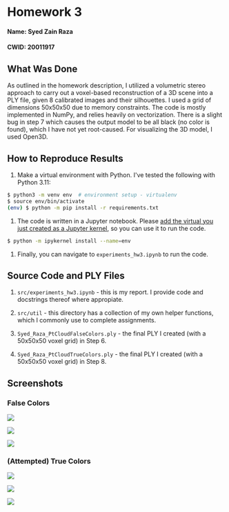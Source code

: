 # Homework 3

#### Name: Syed Zain Raza
#### CWID: 20011917

## What Was Done

As outlined in the homework description, I utilized a volumetric stereo approach to carry out a voxel-based reconstruction of a 3D scene into a PLY file, given 8 calibrated images and their silhouettes. I used a grid of dimensions 50x50x50 due to memory constraints. The code is mostly implemented in NumPy, and relies heavily on vectorization. There is a slight bug in step 7 which causes the output model to be all black (no color is found), which I have not yet root-caused. For visualizing the 3D model, I used Open3D.

## How to Reproduce Results

1. Make a virtual environment with Python. I've tested the following with Python 3.11:
```bash
$ python3 -m venv env  # environment setup - virtualenv
$ source env/bin/activate
(env) $ python -m pip install -r requirements.txt
```

1. The code is written in a Jupyter notebook. Please [add the virtual you just created as a Jupyter kernel](https://janakiev.com/blog/jupyter-virtual-envs/), so you can use it to run the code.

```bash
$ python -m ipykernel install --name=env
```

1. Finally, you can navigate to `experiments_hw3.ipynb` to run the code.


## Source Code and PLY Files

1. `src/experiments_hw3.ipynb` - this is my report. I provide code and docstrings thereof where appropiate.


1. `src/util` - this directory has a collection of my own helper functions, which I commonly use to complete assignments.

1. `Syed_Raza_PtCloudFalseColors.ply` - the final PLY I created (with a 50x50x50 voxel grid) in Step 6.

1. `Syed_Raza_PtCloudTrueColors.ply` - the final PLY I created (with a 50x50x50 voxel grid) in Step 8.

## Screenshots

### False Colors
![](./hw3_screenshots/falseColors/Screenshot%202024-04-07%20at%2010.43.35 PM.png)

![](./hw3_screenshots/falseColors/Screenshot%202024-04-07%20at%2010.43.40 PM.png)

![](./hw3_screenshots/falseColors/Screenshot%202024-04-07%20at%2010.43.46 PM.png)

### (Attempted) True Colors

![](./hw3_screenshots/trueColors/Screenshot%202024-04-07%20at%2010.44.39 PM.png)

![](./hw3_screenshots/trueColors/Screenshot%202024-04-07%20at%2010.44.42 PM.png)

![](./hw3_screenshots/trueColors/Screenshot%202024-04-07%20at%2010.44.48 PM.png)
